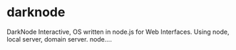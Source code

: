 # darknode
DarkNode Interactive, OS written in node.js for Web Interfaces. Using node, local server, domain server. node....
